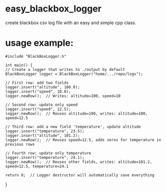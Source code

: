 # easy_blackbox_logger
create blackbox csv log file with  an easy and simple cpp class.


# usage example:

    #include "BlackBoxLogger.h"

    int main() {
    // Create a logger that writes to ./output by default
    BlackBoxLogger logger = BlackBoxLogger("home/.../repo/logs");

    // First row: add two fields
    logger.insert("altitude", 100.0);
    logger.insert("speed", 10.0);
    logger.newRow();  // Writes: altitude=100, speed=10

    // Second row: update only speed
    logger.insert("speed", 12.5);
    logger.newRow();  // Reuses altitude=100, writes: altitude=100, speed=12.5

    // Third row: add a new field 'temperature', update altitude
    logger.insert("temperature", 23.5);
    logger.insert("altitude", 101.2);
    logger.newRow();  // Reuses speed=12.5, adds zeros for temperature in previous rows

    // Fourth row: update only temperature
    logger.insert("temperature", 24.1);
    logger.newRow();  // Reuses other fields, writes: altitude=101.2, speed=12.5, temperature=24.1

    return 0;  // Logger destructor will automatically save everything
}

